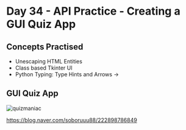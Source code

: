 # Day 34 - API Practice - Creating a GUI Quiz App
## Concepts Practised
- Unescaping HTML Entities
- Class based Tkinter UI
- Python Typing: Type Hints and Arrows ->
## GUI Quiz App
![quizmaniac](https://user-images.githubusercontent.com/116648895/223881918-16126c3d-463f-4243-aadc-cc4037ffa60a.gif)

https://blog.naver.com/soboruuu88/222898786849
